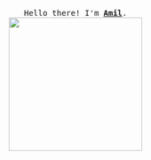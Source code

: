 <p align="center">
  <br>
 <samp>
    Hello there! I'm <b><a rel="nofollow noopener noreferrer" target="_blank" href="https://amil-gasimov.vercel.app/">Amil</a></b>.
</samp>
  <br>
  <img src="https://github.com/amilog/amilgasimov/assets/93605485/e135f85e-910f-4a25-97ee-df055483d707" width="240"/>
  </br>
</p>

